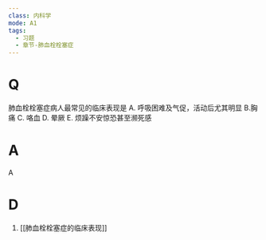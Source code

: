 ```yaml
---
class: 内科学
mode: A1
tags:
  - 习题
  - 章节-肺血栓栓塞症
---
```


# Q
肺血栓栓塞症病人最常见的临床表现是
A. 呼吸困难及气促，活动后尤其明显
B.胸痛
C. 咯血 
D. 晕厥
E. 烦躁不安惊恐甚至濒死感
# A
A
# D
1. [[肺血栓栓塞症的临床表现]]